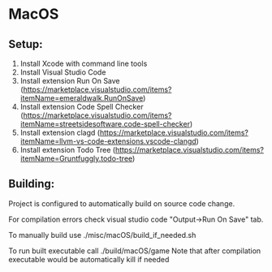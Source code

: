 # MacOS 

## Setup:

1. Install Xcode with command line tools
2. Install Visual Studio Code
3. Install extension Run On Save (https://marketplace.visualstudio.com/items?itemName=emeraldwalk.RunOnSave)
4. Install extension Code Spell Checker (https://marketplace.visualstudio.com/items?itemName=streetsidesoftware.code-spell-checker)
5. Install extension clagd (https://marketplace.visualstudio.com/items?itemName=llvm-vs-code-extensions.vscode-clangd)
6. Install extension Todo Tree (https://marketplace.visualstudio.com/items?itemName=Gruntfuggly.todo-tree)

## Building:

Project is configured to automatically build on source code change.

For compilation errors check visual studio code "Output->Run On Save" tab. 

To manually build use ./misc/macOS/build_if_needed.sh

To run built executable call ./build/macOS/game
Note that after compilation executable would be automatically kill if needed
